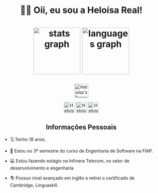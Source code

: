 <!-- Start -->
<h1 align="center"> 👋🏻 Oii, eu sou a Heloísa Real! <h1>

<!-- Stats -->
<div align="center">
  <img src="https://github-readme-stats.vercel.app/api?username=heloisareal&hide_title=false&hide_rank=true&show_icons=true&include_all_commits=true&count_private=true&disable_animations=false&theme=radical&locale=en&hide_border=true" height="150" alt="stats graph"  />
  <img src="https://github-readme-stats.vercel.app/api/top-langs?username=heloisareal&locale=en&hide_title=true&layout=compact&card_width=320&langs_count=8&theme=radical&hide_border=true" height="150" alt="languages graph"  />
</div>

###

<!-- Technologies -->
<p align="center">
  <a href="https://skillicons.dev">
    <img height="45em" src="https://skillicons.dev/icons?i=figma,vscode,python,html,css,js,bootstrap" alt="Heloísa's Tecnology"> 
  </a>
</p>

<!-- Social Media --> 
<div align="center"> 
  <a href="https://www.linkedin.com/in/heloisareal" target="_blank"><img height="35em" src="https://img.shields.io/badge/LinkedIn-0077B5?style=for-the-badge&logo=linkedin&logoColor=white" target="_blank" alt="Heloísa's linkedin"></a> 
  <a href="https://www.instagram.com/heloreal17" target="_blank"><img height="35em" src="https://img.shields.io/badge/Instagram-E4405F?style=for-the-badge&logo=instagram&logoColor=white" target="_blank" alt="Heloísa's instagram"></a>
  <a href="mailto:helorealprojetos@gmail.com" target="_blank"><img height="35em" src="https://img.shields.io/badge/Gmail-D14836?style=for-the-badge&logo=gmail&logoColor=white" target="_blank" alt="Heloísa's email"></a>
</div>


<!-- personal information -->
<h2 align="center">Informações Pessoais</h2>

<p>
  
- 🗓️ Tenho 18 anos.

- 📖 Estou no 3º semestre do curso de Engenharia de Software na FIAP.
  
- 💻 Estou fazendo estágio na Infinera Telecom, no setor de desenvolvimento e engenharia.

- 🌎 Possuo nível avançado em inglês e retirei o certificado de Cambridge, Linguaskill.
</p>
